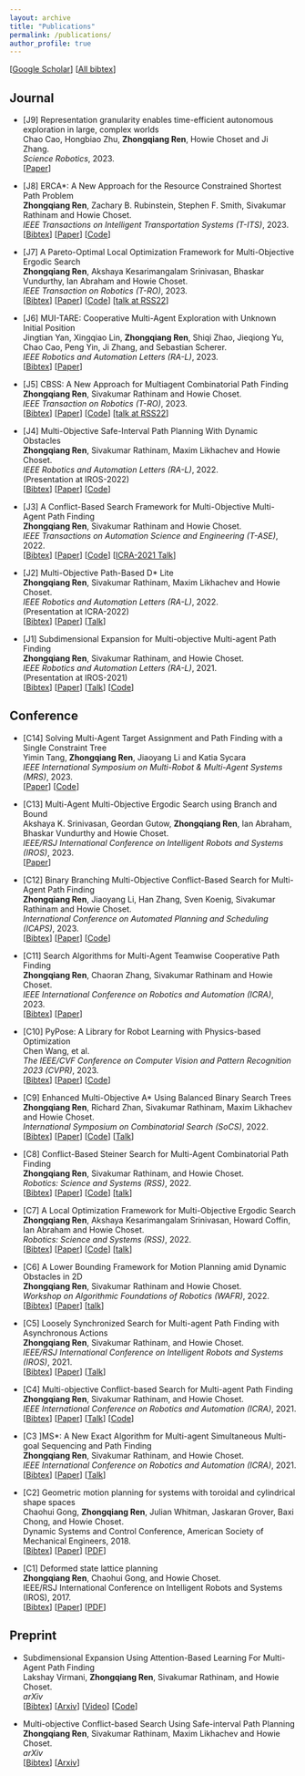```yaml
---
layout: archive
title: "Publications"
permalink: /publications/
author_profile: true
---
```


[[Google Scholar](https://scholar.google.com/citations?user=kKKvRXsAAAAJ&hl=en&oi=sra)] [[All bibtex](https://wonderren.github.io/files/all_bibtex.txt)] 

Journal
------

* [J9] Representation granularity enables time-efficient autonomous exploration in large, complex worlds\
  Chao Cao, Hongbiao Zhu, **Zhongqiang Ren**, Howie Choset and Ji Zhang.\
  <i>Science Robotics</i>, 2023.\
[[Paper](https://www.science.org/doi/full/10.1126/scirobotics.adf0970)]

* [J8] ERCA*: A New Approach for the Resource Constrained Shortest Path Problem\
  **Zhongqiang Ren**, Zachary B. Rubinstein, Stephen F. Smith, Sivakumar Rathinam and Howie Choset.\
  <i>IEEE Transactions on Intelligent Transportation Systems (T-ITS)</i>, 2023.\
[[Bibtex](https://wonderren.github.io/files/bibtex_ren23erca.txt)]
[[Paper](../files/ren23_ERCA_TITS.pdf)]
[[Code](https://github.com/wonderren/public_erca)]

* [J7] A Pareto-Optimal Local Optimization Framework for Multi-Objective Ergodic Search\
  **Zhongqiang Ren**, Akshaya Kesarimangalam Srinivasan, Bhaskar Vundurthy, Ian Abraham and Howie Choset.\
  <i>IEEE Transaction on Robotics (T-RO)</i>, 2023.\
[[Bibtex](https://wonderren.github.io/files/bibtex_ren23moesTRO.txt)]
[[Paper](../files/ren23_MOES_TRO.pdf)]
[[Code](https://github.com/wonderren/public_moes)]
[[talk at RSS22](https://youtu.be/A6rRCVtB2sM?t=1548)]

* [J6] MUI-TARE: Cooperative Multi-Agent Exploration with Unknown Initial Position\
  Jingtian Yan, Xingqiao Lin, **Zhongqiang Ren**, Shiqi Zhao, Jieqiong Yu, Chao Cao, Peng Yin, Ji Zhang, and Sebastian Scherer.\
  <i>IEEE Robotics and Automation Letters (RA-L)</i>, 2023.\
[[Bibtex](https://wonderren.github.io/files/bibtex_yan23muitare.txt)]
[[Paper](../files/yan23_MUITARE_RAL.pdf)]

* [J5] CBSS: A New Approach for Multiagent Combinatorial Path Finding\
  **Zhongqiang Ren**, Sivakumar Rathinam and Howie Choset.\
  <i>IEEE Transaction on Robotics (T-RO)</i>, 2023.\
[[Bibtex](https://wonderren.github.io/files/bibtex_ren23cbssTRO.txt)]
[[Paper](../files/ren23_CBSS_TRO.pdf)]
[[Code](https://github.com/wonderren/public_pymcpf)]
[[talk at RSS22](https://youtu.be/V17vQSZP5Zs?t=2853)]

* [J4] Multi-Objective Safe-Interval Path Planning With Dynamic Obstacles\
  **Zhongqiang Ren**, Sivakumar Rathinam, Maxim Likhachev and Howie Choset.\
  <i>IEEE Robotics and Automation Letters (RA-L)</i>, 2022.\
  (Presentation at IROS-2022)\
[[Bibtex](https://wonderren.github.io/files/bibtex_ren22mosipp.txt)]
[[Paper](../files/ren22_mosipp_RAL_IROS22.pdf)]
[[Code](https://github.com/wonderren/public_mosipp)]

* [J3] A Conflict-Based Search Framework for Multi-Objective Multi-Agent Path Finding\
  **Zhongqiang Ren**, Sivakumar Rathinam and Howie Choset.\
  <i>IEEE Transactions on Automation Science and Engineering (T-ASE)</i>, 2022.\
[[Bibtex](https://wonderren.github.io/files/bibtex_ren21mocbs_tase.txt)]
[[Paper](../files/ren22_mocbs_tase_final.pdf)]
[[Code](https://github.com/wonderren/public_cppmomapf)]
[[ICRA-2021 Talk](https://youtu.be/KI-BVhsjg0I)]

* [J2] Multi-Objective Path-Based D* Lite\
  **Zhongqiang Ren**, Sivakumar Rathinam, Maxim Likhachev and Howie Choset.\
  <i>IEEE Robotics and Automation Letters (RA-L)</i>, 2022.\
  (Presentation at ICRA-2022)\
[[Bibtex](https://wonderren.github.io/files/bibtex_ren22mopbd.txt)]
[[Paper](../files/ren22_mopbd-RAL_ICRA22.pdf)]
[[Talk](https://youtu.be/GVYLqTZpPLE)]

* [J1] Subdimensional Expansion for Multi-objective Multi-agent Path Finding\
	**Zhongqiang Ren**, Sivakumar Rathinam, and Howie Choset.\
	<i>IEEE Robotics and Automation Letters (RA-L)</i>, 2021.\
	(Presentation at IROS-2021)\
[[Bibtex](https://wonderren.github.io/files/bibtex_ren21momstar.txt)]
[[Paper](../files/ren21-MOMstar_RAL_IROS.pdf)] 
[[Talk](https://youtu.be/pfeBNvOqzvE)]
[[Code](https://github.com/wonderren/public_cppmomapf)]


Conference
------

* [C14] Solving Multi-Agent Target Assignment and Path Finding with a Single Constraint Tree\
  Yimin Tang, **Zhongqiang Ren**, Jiaoyang Li and Katia Sycara\
  <i>IEEE International Symposium on Multi-Robot & Multi-Agent Systems (MRS)</i>, 2023.\
[[Paper](../files/2023_MRS_ITA_CBS_YiminTang.pdf)]
[[Code](https://github.com/TachikakaMin/ITA-CBS2)]

* [C13] Multi-Agent Multi-Objective Ergodic Search using Branch and Bound\
  Akshaya K. Srinivasan, Geordan Gutow, **Zhongqiang Ren**, Ian Abraham, Bhaskar Vundurthy and Howie Choset.\
  <i>IEEE/RSJ International Conference on Intelligent Robots and Systems (IROS)</i>, 2023.\
[[Paper](../files/2023_IROS_MAMOES_Akshaya.pdf)]

* [C12] Binary Branching Multi-Objective Conflict-Based Search for Multi-Agent Path Finding\
  **Zhongqiang Ren**, Jiaoyang Li, Han Zhang, Sven Koenig, Sivakumar Rathinam and Howie Choset.\
  <i>International Conference on Automated Planning and Scheduling (ICAPS)</i>, 2023.\
[[Bibtex](https://wonderren.github.io/files/bibtex_ren23bbmocbs.txt)]
[[Paper](../files/ren23_BBMOCBS_ICAPS23.pdf)]
[[Code](https://github.com/wonderren/public_bbmocbs)]

* [C11] Search Algorithms for Multi-Agent Teamwise Cooperative Path Finding\
  **Zhongqiang Ren**, Chaoran Zhang, Sivakumar Rathinam and Howie Choset.\
  <i>IEEE International Conference on Robotics and Automation (ICRA)</i>, 2023.\
[[Bibtex](https://wonderren.github.io/files/bibtex_ren23matcpf.txt)]
[[Paper](../files/ren23_MATCPF_ICRA23.pdf)]

* [C10] PyPose: A Library for Robot Learning with Physics-based Optimization\
  Chen Wang, et al.\
  <i>The IEEE/CVF Conference on Computer Vision and Pattern Recognition 2023 (CVPR)</i>, 2023.\
[[Bibtex](https://wonderren.github.io/files/bibtex_wang23pypose.txt)]
[[Paper](../files/wang23_pypose_cvpr.pdf)]
[[Code](https://pypose.org)]

* [C9] Enhanced Multi-Objective A* Using Balanced Binary Search Trees\
  **Zhongqiang Ren**, Richard Zhan, Sivakumar Rathinam, Maxim Likhachev and Howie Choset.\
  <i>International Symposium on Combinatorial Search (SoCS)</i>, 2022.\
[[Bibtex](https://wonderren.github.io/files/bibtex_ren22emoa.txt)]
[[Paper](../files/ren22_emoa_socs.pdf)]
[[Code](https://github.com/wonderren/public_emoa)]
[[Talk](https://youtu.be/ej_a7IG4s4w)]

* [C8] Conflict-Based Steiner Search for Multi-Agent Combinatorial Path Finding\
	**Zhongqiang Ren**, Sivakumar Rathinam, and Howie Choset.\
	<i>Robotics: Science and Systems (RSS)</i>, 2022.\
[[Bibtex](https://wonderren.github.io/files/bibtex_ren22cbss.txt)]
[[Paper](../files/ren22_cbss_rss.pdf)]
[[Code](https://github.com/wonderren/public_pymcpf)]
[[talk](https://youtu.be/V17vQSZP5Zs?t=2853)]


* [C7] A Local Optimization Framework for Multi-Objective Ergodic Search\
	**Zhongqiang Ren**, Akshaya Kesarimangalam Srinivasan, Howard Coffin, Ian Abraham and Howie Choset.\
	<i>Robotics: Science and Systems (RSS)</i>, 2022.\
[[Bibtex](https://wonderren.github.io/files/bibtex_ren22moes.txt)]
[[Paper](../files/ren22_moes_rss.pdf)]
[[Code](https://github.com/wonderren/public_moes)]
[[talk](https://youtu.be/A6rRCVtB2sM?t=1548)]

* [C6] A Lower Bounding Framework for Motion Planning amid Dynamic Obstacles in 2D\
  **Zhongqiang Ren**, Sivakumar Rathinam and Howie Choset.\
  <i>Workshop on Algorithmic Foundations of Robotics (WAFR)</i>, 2022.\
[[Bibtex](https://wonderren.github.io/files/bibtex_ren22lbmp.txt)]
[[Paper](../files/ren22_lbmp_wafr.pdf)]
[[talk](https://youtu.be/gM_w2HAYJww?t=28388)]

* [C5] Loosely Synchronized Search for Multi-agent Path Finding with Asynchronous Actions\
	**Zhongqiang Ren**, Sivakumar Rathinam, and Howie Choset.\
	<i>IEEE/RSJ International Conference on Intelligent Robots and Systems (IROS)</i>, 2021.\
[[Bibtex](https://wonderren.github.io/files/bibtex_ren21lss.txt)]
[[Paper](../files/ren21_lss_iros.pdf)]
[[Talk](https://youtu.be/u0WSXr3yjhc)]

* [C4] Multi-objective Conflict-based Search for Multi-agent Path Finding\
	**Zhongqiang Ren**, Sivakumar Rathinam, and Howie Choset.\
	<i>IEEE International Conference on Robotics and Automation (ICRA)</i>, 2021.\
[[Bibtex](https://wonderren.github.io/files/bibtex_ren21mocbs.txt)]
[[Paper](../files/ren21_mocbs_icra21.pdf)]
[[Talk](https://youtu.be/KI-BVhsjg0I)]
[[Code](https://github.com/wonderren/public_cppmomapf)]

* [C3 ]MS*: A New Exact Algorithm for Multi-agent Simultaneous Multi-goal Sequencing and Path Finding\
	**Zhongqiang Ren**, Sivakumar Rathinam, and Howie Choset.\
	<i>IEEE International Conference on Robotics and Automation (ICRA)</i>, 2021.\
[[Bibtex](https://wonderren.github.io/files/bibtex_ren21ms.txt)]
[[Paper](../files/ren21-MSstar.pdf)]
[[Talk](https://youtu.be/cjwO4yycfpo)]

* [C2] Geometric motion planning for systems with toroidal and cylindrical shape spaces\
	Chaohui Gong, **Zhongqiang Ren**, Julian Whitman, Jaskaran Grover, Baxi Chong, and Howie Choset.\
	Dynamic Systems and Control Conference, American Society of Mechanical Engineers, 2018.\
[[Bibtex](https://wonderren.github.io/files/bibtex_gong18torus.txt)]
[[Paper](https://asmedigitalcollection.asme.org/DSCC/proceedings-abstract/DSCC2018/51913/V003T32A013/270996)]
[[PDF](https://d1wqtxts1xzle7.cloudfront.net/57737478/DSCC2018-9144.pdf?1541912930=&response-content-disposition=inline%3B+filename%3DGeometric_Motion_Planning_For_Systems_Wi.pdf&Expires=1616924915&Signature=KuFlGSqfnphvOLhbK0Y33d4GZMikmQDXVFK1LDSjJ49hjrZof1sG8xlSdN-gVRQXcFqH9RSK4QV~7ly7Gp5OP9L5NiIqtJpL9XC80kV7gpl8-kGycqKsuy7T5viCGfuKTFeCUDu88YEaI60Ko9wKl8xgKXzHJDHc~L2SOCZfQic0iIw6Jr3Pp5e60X9C8Y2UvqlY8CnLrgOUc~TkN8w8t3kqUl~90KBEtKRvhiPJTk68D7dxPkf5ywee4a8wEDqmGezq34jkf1S4WyooKVlRxZ5LFbTGdVB75oVKgl1sqKi52LjsRanxeAHDqj~XsCGN4867qfEFV-uRnabb~iuN3g__&Key-Pair-Id=APKAJLOHF5GGSLRBV4ZA)]

* [C1] Deformed state lattice planning\
	**Zhongqiang Ren**, Chaohui Gong, and Howie Choset.\
	IEEE/RSJ International Conference on Intelligent Robots and Systems (IROS), 2017.\
[[Bibtex](https://wonderren.github.io/files/bibtex_ren17dslp.txt)]
[[Paper](https://ieeexplore.ieee.org/document/8206534)]
[[PDF](https://www.researchgate.net/profile/Zhongqiang-Ren/publication/321821716_Deformed_state_lattice_planning/links/5e9fdca6a6fdcc20bb360c44/Deformed-state-lattice-planning.pdf)]

Preprint
------

* Subdimensional Expansion Using Attention-Based Learning For Multi-Agent Path Finding\
  Lakshay Virmani, **Zhongqiang Ren**, Sivakumar Rathinam, and Howie Choset.\
  <i>arXiv</i>\
[[Bibtex](https://wonderren.github.io/files/bibtex_virmani22lm.txt)]
[[Arxiv](https://arxiv.org/pdf/2109.14695.pdf)]
[[Video](https://youtu.be/if7kzJ9MAAg)]
[[Code](https://github.com/lakshayvirmani/learning-assisted-mstar)]

* Multi-objective Conflict-based Search Using Safe-interval Path Planning\
  **Zhongqiang Ren**, Sivakumar Rathinam, Maxim Likhachev and Howie Choset.\
  <i>arXiv</i>\
[[Bibtex](https://wonderren.github.io/files/bibtex_ren22mosipp.txt)]
[[Arxiv](https://arxiv.org/pdf/2108.00745.pdf)]
